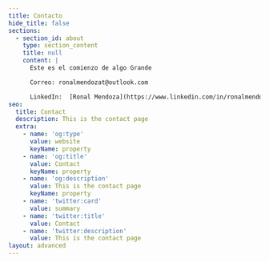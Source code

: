 ```yaml
---
title: Contacto
hide_title: false
sections:
  - section_id: about
    type: section_content
    title: null
    content: |
      Este es el comienzo de algo Grande

      Correo: ronalmendozat@outlook.com

      LinkedIn:  [Ronal Mendoza](https://www.linkedin.com/in/ronalmendoza/)
seo:
  title: Contact
  description: This is the contact page
  extra:
    - name: 'og:type'
      value: website
      keyName: property
    - name: 'og:title'
      value: Contact
      keyName: property
    - name: 'og:description'
      value: This is the contact page
      keyName: property
    - name: 'twitter:card'
      value: summary
    - name: 'twitter:title'
      value: Contact
    - name: 'twitter:description'
      value: This is the contact page
layout: advanced
---
```

